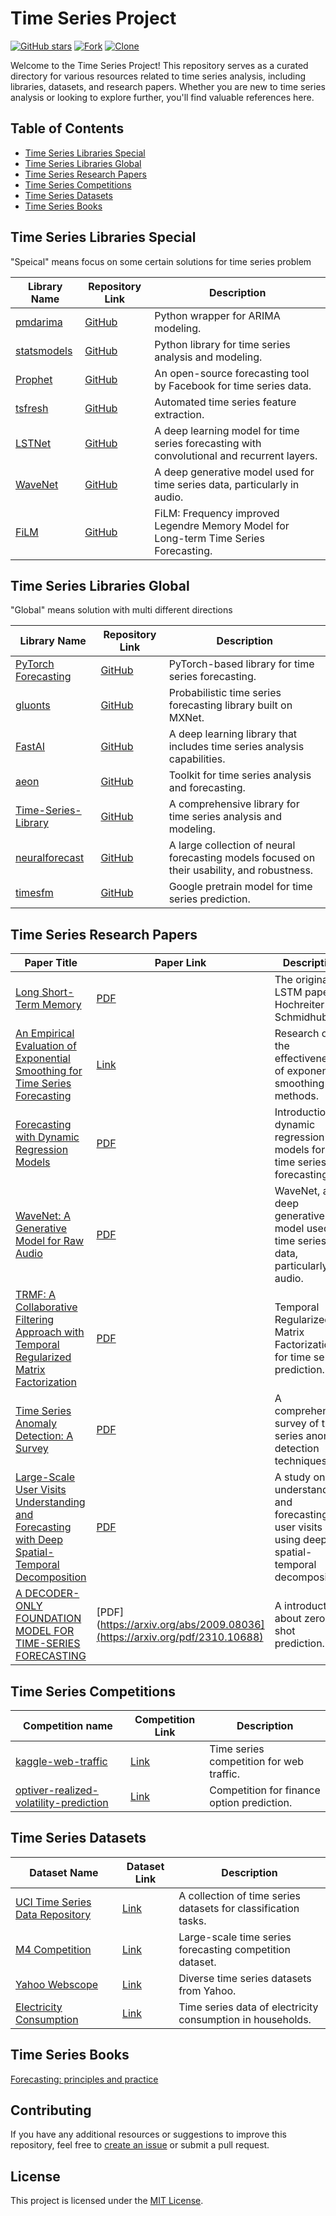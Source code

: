 # Time Series Project

[![GitHub stars](https://img.shields.io/github/stars/linpingta/time-series-projects.svg?style=social&label=Star)](https://github.com/linpingta/time-series-projects/stargazers)
[![Fork](https://img.shields.io/badge/-Fork-green?logo=github&style=for-the-badge)](https://github.com/linpingta/time-series-projects/fork)
[![Clone](https://img.shields.io/badge/Clone-HTTPS-blue.svg)](https://github.com/linpingta/time-series-projects.git)

Welcome to the Time Series Project! This repository serves as a curated directory for various resources related to time series analysis, including libraries, datasets, and research papers. Whether you are new to time series analysis or looking to explore further, you'll find valuable references here.

## Table of Contents

- [Time Series Libraries Special](#time-series-libraries-special)
- [Time Series Libraries Global](#time-series-libraries-global)
- [Time Series Research Papers](#time-series-research-papers)
- [Time Series Competitions](#time-series-competitions)
- [Time Series Datasets](#time-series-datasets)
- [Time Series Books](#time-series-books)


## Time Series Libraries Special

"Speical" means focus on some certain solutions for time series problem

| Library Name | Repository Link | Description |
|--------------|-----------------|-------------|
| [pmdarima](https://github.com/alkaline-ml/pmdarima) | [GitHub](https://github.com/alkaline-ml/pmdarima) | Python wrapper for ARIMA modeling. |
| [statsmodels](https://github.com/statsmodels/statsmodels) | [GitHub](https://github.com/statsmodels/statsmodels) | Python library for time series analysis and modeling. |
| [Prophet](https://github.com/facebook/prophet) | [GitHub](https://github.com/facebook/prophet) | An open-source forecasting tool by Facebook for time series data. |
| [tsfresh](https://github.com/blue-yonder/tsfresh) | [GitHub](https://github.com/blue-yonder/tsfresh) | Automated time series feature extraction. |
| [LSTNet](https://github.com/laiguokun/LSTNet) | [GitHub](https://github.com/laiguokun/LSTNet) | A deep learning model for time series forecasting with convolutional and recurrent layers. |
| [WaveNet](https://github.com/deepmind/wavenet) | [GitHub](https://github.com/deepmind/wavenet) | A deep generative model used for time series data, particularly in audio. |
| [FiLM](https://github.com/tianzhou2011/FiLM/) | [GitHub](https://github.com/tianzhou2011/FiLM/) | FiLM: Frequency improved Legendre Memory Model for Long-term Time Series Forecasting. |


## Time Series Libraries Global

"Global" means solution with multi different directions

| Library Name | Repository Link | Description |
|--------------|-----------------|-------------|
| [PyTorch Forecasting](https://github.com/jdb78/pytorch-forecasting) | [GitHub](https://github.com/jdb78/pytorch-forecasting) | PyTorch-based library for time series forecasting. |
| [gluonts](https://github.com/awslabs/gluon-ts) | [GitHub](https://github.com/awslabs/gluon-ts) | Probabilistic time series forecasting library built on MXNet. |
| [FastAI](https://github.com/fastai/fastai) | [GitHub](https://github.com/fastai/fastai) | A deep learning library that includes time series analysis capabilities. |
| [aeon](https://github.com/aeon-toolkit/aeon) | [GitHub](https://github.com/aeon-toolkit/aeon) | Toolkit for time series analysis and forecasting. |
| [Time-Series-Library](https://github.com/thuml/Time-Series-Library) | [GitHub](https://github.com/thuml/Time-Series-Library) | A comprehensive library for time series analysis and modeling. |
| [neuralforecast](https://github.com/Nixtla/neuralforecast) | [GitHub](https://github.com/Nixtla/neuralforecast) | A large collection of neural forecasting models focused on their usability, and robustness. |
| [timesfm](https://github.com/google-research/timesfm) | [GitHub](https://github.com/google-research/timesfm) | Google pretrain model for time series prediction. |


## Time Series Research Papers

| Paper Title | Paper Link | Description |
|-------------|------------|-------------|
| [Long Short-Term Memory](https://www.bioinf.jku.at/publications/older/2604.pdf) | [PDF](https://www.bioinf.jku.at/publications/older/2604.pdf) | The original LSTM paper by Hochreiter and Schmidhuber. |
| [An Empirical Evaluation of Exponential Smoothing for Time Series Forecasting](https://www.jstor.org/stable/41419839) | [Link](https://www.jstor.org/stable/41419839) | Research on the effectiveness of exponential smoothing methods. |
| [Forecasting with Dynamic Regression Models](https://robjhyndman.com/papers/1986c.pdf) | [PDF](https://robjhyndman.com/papers/1986c.pdf) | Introduction to dynamic regression models for time series forecasting. |
| [WaveNet: A Generative Model for Raw Audio](https://arxiv.org/abs/1609.03499) | [PDF](https://arxiv.org/abs/1609.03499) | WaveNet, a deep generative model used for time series data, particularly in audio. |
| [TRMF: A Collaborative Filtering Approach with Temporal Regularized Matrix Factorization](https://www.cs.utexas.edu/~rofuyu/papers/tr-mf-nips.pdf) | [PDF](https://www.cs.utexas.edu/~rofuyu/papers/tr-mf-nips.pdf) | Temporal Regularized Matrix Factorization for time series prediction. |
| [Time Series Anomaly Detection: A Survey](https://arxiv.org/abs/2009.08036) | [PDF](https://arxiv.org/abs/2009.08036) | A comprehensive survey of time series anomaly detection techniques. |
| [Large-Scale User Visits Understanding and Forecasting with Deep Spatial-Temporal Decomposition](https://arxiv.org/abs/2007.09545) | [PDF](https://arxiv.org/abs/2007.09545) | A study on understanding and forecasting user visits using deep spatial-temporal decomposition. |
| [A DECODER-ONLY FOUNDATION MODEL FOR TIME-SERIES FORECASTING](https://arxiv.org/pdf/2310.10688) | [PDF](https://arxiv.org/abs/2009.08036](https://arxiv.org/pdf/2310.10688) | A introduction about zero-shot prediction. |


## Time Series Competitions

| Competition name | Competition Link | Description |
|-------------|------------|-------------|
| [kaggle-web-traffic](https://github.com/Arturus/kaggle-web-traffic/blob/master/how_it_works.md) | [Link](https://github.com/Arturus/kaggle-web-traffic/blob/master/how_it_works.md) | Time series competition for web traffic. |
| [optiver-realized-volatility-prediction](https://www.kaggle.com/competitions/optiver-realized-volatility-prediction/discussion) | [Link](https://www.kaggle.com/competitions/optiver-realized-volatility-prediction/discussion)  | Competition for finance option prediction. |


## Time Series Datasets

| Dataset Name | Dataset Link | Description |
|--------------|--------------|-------------|
| [UCI Time Series Data Repository](https://archive.ics.uci.edu/ml/datasets/Time+Series+Classification) | [Link](https://archive.ics.uci.edu/ml/datasets/Time+Series+Classification) | A collection of time series datasets for classification tasks. |
| [M4 Competition](https://www.m4.unic.ac.cy/the-dataset/) | [Link](https://www.m4.unic.ac.cy/the-dataset/) | Large-scale time series forecasting competition dataset. |
| [Yahoo Webscope](https://webscope.sandbox.yahoo.com/catalog.php?datatype=s) | [Link](https://webscope.sandbox.yahoo.com/catalog.php?datatype=s) | Diverse time series datasets from Yahoo. |
| [Electricity Consumption](https://archive.ics.uci.edu/ml/datasets/ElectricityLoadDiagrams20112014) | [Link](https://archive.ics.uci.edu/ml/datasets/ElectricityLoadDiagrams20112014) | Time series data of electricity consumption in households. |


## Time Series Books

[Forecasting: principles and practice](https://otexts.com/fppcn/what-can-be-forecast.html)

## Contributing

If you have any additional resources or suggestions to improve this repository, feel free to [create an issue](https://github.com/yourusername/time-series-project/issues) or submit a pull request.

## License

This project is licensed under the [MIT License](LICENSE).


